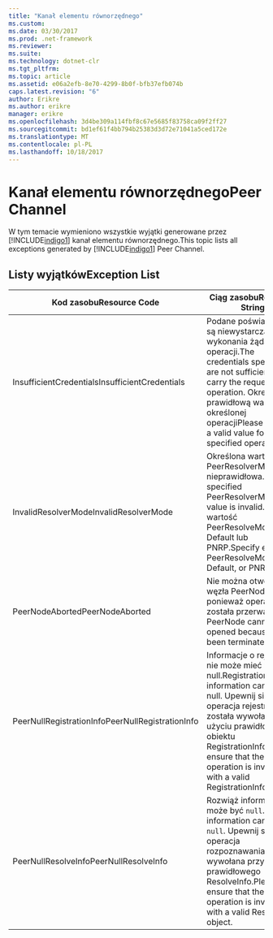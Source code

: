 ```yaml
---
title: "Kanał elementu równorzędnego"
ms.custom: 
ms.date: 03/30/2017
ms.prod: .net-framework
ms.reviewer: 
ms.suite: 
ms.technology: dotnet-clr
ms.tgt_pltfrm: 
ms.topic: article
ms.assetid: e06a2efb-8e70-4299-8b0f-bfb37efb074b
caps.latest.revision: "6"
author: Erikre
ms.author: erikre
manager: erikre
ms.openlocfilehash: 3d4be309a114fbf8c67e5685f83758ca09f2ff27
ms.sourcegitcommit: bd1ef61f4bb794b25383d3d72e71041a5ced172e
ms.translationtype: MT
ms.contentlocale: pl-PL
ms.lasthandoff: 10/18/2017
---
```

# <a name="peer-channel"></a><span data-ttu-id="427e2-102">Kanał elementu równorzędnego</span><span class="sxs-lookup"><span data-stu-id="427e2-102">Peer Channel</span></span>
<span data-ttu-id="427e2-103">W tym temacie wymieniono wszystkie wyjątki generowane przez [!INCLUDE[indigo1](../../../../../includes/indigo1-md.md)] kanał elementu równorzędnego.</span><span class="sxs-lookup"><span data-stu-id="427e2-103">This topic lists all exceptions generated by [!INCLUDE[indigo1](../../../../../includes/indigo1-md.md)] Peer Channel.</span></span>  
  
## <a name="exception-list"></a><span data-ttu-id="427e2-104">Listy wyjątków</span><span class="sxs-lookup"><span data-stu-id="427e2-104">Exception List</span></span>  
  
|<span data-ttu-id="427e2-105">Kod zasobu</span><span class="sxs-lookup"><span data-stu-id="427e2-105">Resource Code</span></span>|<span data-ttu-id="427e2-106">Ciąg zasobu</span><span class="sxs-lookup"><span data-stu-id="427e2-106">Resource String</span></span>|  
|-------------------|---------------------|  
|<span data-ttu-id="427e2-107">InsufficientCredentials</span><span class="sxs-lookup"><span data-stu-id="427e2-107">InsufficientCredentials</span></span>|<span data-ttu-id="427e2-108">Podane poświadczenia są niewystarczające do wykonania żądanej operacji.</span><span class="sxs-lookup"><span data-stu-id="427e2-108">The credentials specified are not sufficient to carry the requested operation.</span></span> <span data-ttu-id="427e2-109">Określ prawidłową wartość dla określonej operacji</span><span class="sxs-lookup"><span data-stu-id="427e2-109">Please specify a valid value for the specified operation</span></span>|  
|<span data-ttu-id="427e2-110">InvalidResolverMode</span><span class="sxs-lookup"><span data-stu-id="427e2-110">InvalidResolverMode</span></span>|<span data-ttu-id="427e2-111">Określona wartość PeerResolverMode jest nieprawidłowa.</span><span class="sxs-lookup"><span data-stu-id="427e2-111">The specified PeerResolverMode value is invalid.</span></span> <span data-ttu-id="427e2-112">Określ wartość PeerResolveMode.Auto, Default lub PNRP.</span><span class="sxs-lookup"><span data-stu-id="427e2-112">Specify either PeerResolveMode.Auto, Default, or PNRP.</span></span>|  
|<span data-ttu-id="427e2-113">PeerNodeAborted</span><span class="sxs-lookup"><span data-stu-id="427e2-113">PeerNodeAborted</span></span>|<span data-ttu-id="427e2-114">Nie można otworzyć węzła PeerNode, ponieważ operacja została przerwana.</span><span class="sxs-lookup"><span data-stu-id="427e2-114">The PeerNode cannot be opened because it has been terminated.</span></span>|  
|<span data-ttu-id="427e2-115">PeerNullRegistrationInfo</span><span class="sxs-lookup"><span data-stu-id="427e2-115">PeerNullRegistrationInfo</span></span>|<span data-ttu-id="427e2-116">Informacje o rejestracji nie może mieć wartości null.</span><span class="sxs-lookup"><span data-stu-id="427e2-116">Registration information cannot be null.</span></span> <span data-ttu-id="427e2-117">Upewnij się, że operacja rejestracji została wywołana przy użyciu prawidłowego obiektu RegistrationInfo.</span><span class="sxs-lookup"><span data-stu-id="427e2-117">Please ensure that the Register operation is invoked with a valid RegistrationInfo object.</span></span>|  
|<span data-ttu-id="427e2-118">PeerNullResolveInfo</span><span class="sxs-lookup"><span data-stu-id="427e2-118">PeerNullResolveInfo</span></span>|<span data-ttu-id="427e2-119">Rozwiąż informacji nie może być `null`.</span><span class="sxs-lookup"><span data-stu-id="427e2-119">Resolve information cannot be `null`.</span></span> <span data-ttu-id="427e2-120">Upewnij się, że operacja rozpoznawania została wywołana przy użyciu prawidłowego ResolveInfo.</span><span class="sxs-lookup"><span data-stu-id="427e2-120">Please ensure that the Resolve operation is invoked with a valid ResolveInfo object.</span></span>|
